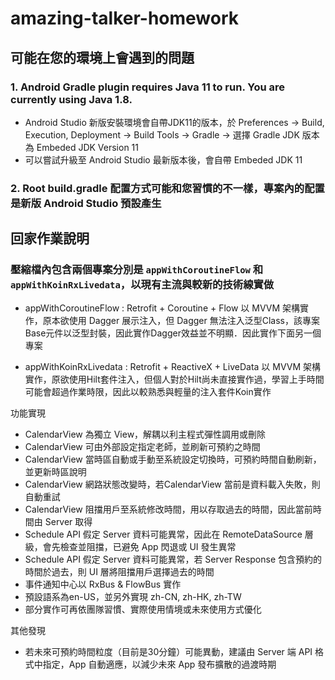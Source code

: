 # amazing-talker-homework

可能在您的環境上會遇到的問題
-
### 1. Android Gradle plugin requires Java 11 to run. You are currently using Java 1.8.
-  Android Studio 新版安裝環境會自帶JDK11的版本，於 Preferences -> Build, Execution, Deployment -> Build Tools -> Gradle -> 選擇 Gradle JDK 版本為 Embeded JDK Version 11
- 可以嘗試升級至 Android Studio 最新版本後，會自帶 Embeded JDK 11
### 2. Root build.gradle 配置方式可能和您習慣的不一樣，專案內的配置是新版 Android Studio 預設產生

回家作業說明
-
### 壓縮檔內包含兩個專案分別是 `appWithCoroutineFlow` 和 `appWithKoinRxLivedata`，以現有主流與較新的技術線實做
- appWithCoroutineFlow : Retrofit + Coroutine + Flow 以 MVVM 架構實作，原本欲使用 Dagger 展示注入，但 Dagger 無法注入泛型Class，該專案Base元件以泛型封裝，因此實作Dagger效益並不明顯．因此實作下面另一個專案

- appWithKoinRxLivedata : Retrofit + ReactiveX + LiveData 以 MVVM 架構實作，原欲使用Hilt套件注入，但個人對於Hilt尚未直接實作過，學習上手時間可能會超過作業時限，因此以較熟悉與輕量的注入套件Koin實作

功能實現
- CalendarView 為獨立 View，解耦以利主程式彈性調用或刪除
- CalendarView 可由外部設定指定老師，並刷新可預約之時間
- CalendarView 當時區自動或手動至系統設定切換時，可預約時間自動刷新，並更新時區說明
- CalendarView 網路狀態改變時，若CalendarView 當前是資料載入失敗，則自動重試
- CalendarView 阻擋用戶至系統修改時間，用以存取過去的時間，因此當前時間由 Server 取得
- Schedule API 假定 Server 資料可能異常，因此在 RemoteDataSource 層級，會先檢查並阻擋，已避免 App 閃退或 UI 發生異常
- Schedule API 假定 Server 資料可能異常，若 Server Response 包含預約的時間於過去，則 UI 層將阻擋用戶選擇過去的時間
- 事件通知中心以 RxBus & FlowBus 實作
- 預設語系為en-US，並另外實現 zh-CN, zh-HK, zh-TW
- 部分實作可再依團隊習慣、實際使用情境或未來使用方式優化


其他發現
- 若未來可預約時間粒度（目前是30分鐘）可能異動，建議由 Server 端 API 格式中指定，App 自動適應，以減少未來 App 發布擴散的過渡時期
            